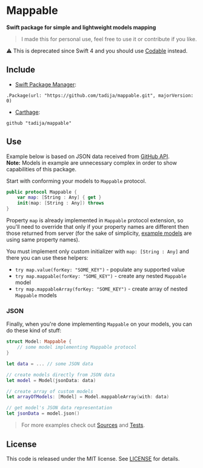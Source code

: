 # Mappable

**Swift package for simple and lightweight models mapping**

> I made this for personal use, feel free to use it or contribute if you like.

⚠️ This is deprecated since Swift 4 and you should use [Codable](https://developer.apple.com/documentation/swift/codable) instead.

## Include

- [Swift Package Manager](https://swift.org/package-manager/):

```
.Package(url: "https://github.com/tadija/mappable.git", majorVersion: 0)
```

- [Carthage](https://github.com/Carthage/Carthage):

```
github "tadija/mappable"
```

## Use

Example below is based on JSON data received from [GitHub API](https://developer.github.com/v3/).  
**Note:** Models in example are unnecessary complex in order to show capabilities of this package.

Start with conforming your models to `Mappable` protocol.  

```swift
public protocol Mappable {
    var map: [String : Any] { get }
    init(map: [String : Any]) throws
}
```


Property `map` is already implemented in `Mappable` protocol extension, so you'll need to override that only if your property names are different then those returned from server (for the sake of simplicity, [example models](Tests/MappableTests/Models.swift) are using same property names).

You must implement only custom initializer with `map: [String : Any]` and there you can use these helpers:

- `try map.value(forKey: "SOME_KEY")` - populate any supported value
- `try map.mappable(forKey: "SOME_KEY")` - create any nested `Mappable` model
- `try map.mappableArray(forKey: "SOME_KEY")` - create array of nested `Mappable` models

### JSON

Finally, when you're done implementing `Mappable` on your models, you can do these kind of stuff:

```swift
struct Model: Mappable {
    // some model implementing Mappable protocol
}

let data = ... // some JSON data

// create models directly from JSON data
let model = Model(jsonData: data)

// create array of custom models
let arrayOfModels: [Model] = Model.mappableArray(with: data)

// get model's JSON data representation
let jsonData = model.json()
```

> For more examples check out [Sources](Sources) and [Tests](Tests).

## License
This code is released under the MIT license. See [LICENSE](LICENSE) for details.
